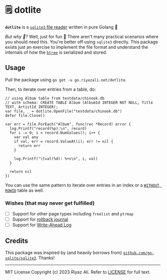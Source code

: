 # 🗒️ dotlite

**`dotlite`** is a [`sqlite3` file reader](http://sqlite.org/fileformat.html) written in pure Golang 🍋 

*But why 🤔?* Well, just for fun 🤪 There aren't many practical scenarios where you should need this. You're better off using `sqlite3` directly.
This package exists just an exercise to implement the file format and understand the internals of how the [`btree`](https://en.wikipedia.org/wiki/B-tree) is serialized and stored.

## Usage

Pull the package using `go get -u go.riyazali.net/dotlite`.

Then, to iterate over entries from a table, do:

```golang
// using Album table from testdata/chinook.db
// with schema: CREATE TABLE Album (AlbumId INTEGER NOT NULL, Title TEXT, ArtistId INTEGER);
var file, _ = dotlite.OpenFile("testdata/chinook.db")
defer file.Close()

var err = file.ForEach("Album", func(rec *Record) error {
  log.Printf("record(%p):\n", record)
  for i := 0; i < record.NumValues(); i++ {
    var val any
    if val, err = record.ValueAt(i); err != nil {
      return err
    }

    log.Printf("\tval(%d): %+v\n", i, val)
  }

  return nil
})
```

You can use the same pattern to iterate over entries in an index or a [`WITHOUT ROWID`](https://www.sqlite.org/withoutrowid.html) table as well.

### Wishes (that may never get fulfilled)

- [ ] Support for other page types including `freelist` and `ptrmap`
- [ ] Support for [rollback journal](https://www.sqlite.org/fileformat.html#the_rollback_journal)
- [ ] Support for [Write-Ahead Log](https://www.sqlite.org/fileformat.html#the_write_ahead_log)

## Credits

This package was inspired by (and heavily borrows from) [`github.com/go-sqlite/sqlite3`](https://github.com/go-sqlite/sqlite3). Thanks!

------------------------------------

MIT License Copyright (c) 2023 Riyaz Ali. Refer to [LICENSE](./LICENSE) for full text.
